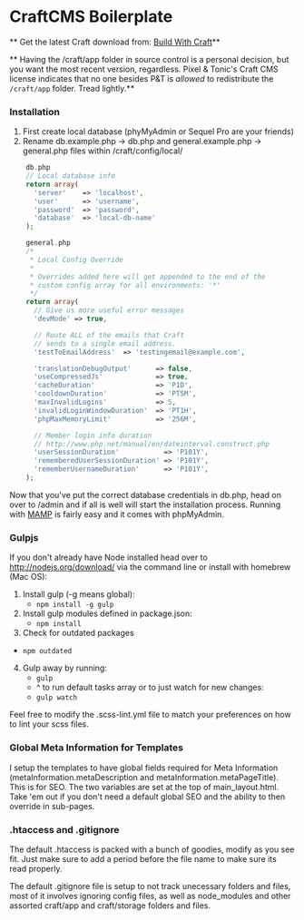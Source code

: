 CraftCMS Boilerplate
==============================

** Get the latest Craft download from: [Build With Craft](http://buildwithcraft.com/)**

** Having the /craft/app folder in source control is a personal decision, but you want the most recent version, regardless. Pixel & Tonic's Craft CMS license indicates that no one besides P&T is _allowed_ to redistribute the `/craft/app` folder. Tread lightly.**

### Installation
1. First create local database (phyMyAdmin or Sequel Pro are your friends)
2. Rename db.example.php -> db.php and general.example.php -> general.php files within /craft/config/local/

```php
    db.php
    // Local database info
    return array(
      'server'    => 'localhost',
      'user'      => 'username',
      'password'  => 'password',
      'database'  => 'local-db-name'
    );

    general.php
    /*
     * Local Config Override
     *
     * Overrides added here will get appended to the end of the
     * custom config array for all environments: '*'
     */
    return array(
      // Give us more useful error messages
      'devMode' => true,

      // Route ALL of the emails that Craft
      // sends to a single email address.
      'testToEmailAddress'  => 'testingemail@example.com',

      'translationDebugOutput'      => false,
      'useCompressedJs'             => true,
      'cacheDuration'               => 'P1D',
      'cooldownDuration'            => 'PT5M',
      'maxInvalidLogins'            => 5,
      'invalidLoginWindowDuration'  => 'PT1H',
      'phpMaxMemoryLimit'           => '256M',

      // Member login info duration
      // http://www.php.net/manual/en/dateinterval.construct.php
      'userSessionDuration'           => 'P101Y',
      'rememberedUserSessionDuration' => 'P101Y',
      'rememberUsernameDuration'      => 'P101Y',
    );
```

Now that you've put the correct database credentials in db.php, head on over to /admin and if all is well will start the installation process. Running with [MAMP](https://www.mamp.info/en/) is fairly easy and it comes with phpMyAdmin.


### Gulpjs
If you don't already have Node installed head over to http://nodejs.org/download/
via the command line or install with homebrew (Mac OS):

1. Install gulp (-g means global):
	- `npm install -g gulp`
2. Install gulp modules defined in package.json:
 	- `npm install`
3. Check for outdated packages
  - `npm outdated`
4. Gulp away by running:
	- `gulp`
	-  ^ to run default tasks array or to just watch for new changes:
	- `gulp watch`


Feel free to modify the .scss-lint.yml file to match your preferences on how to lint your scss files.

### Global Meta Information for Templates
I setup the templates to have global fields required for Meta Information (metaInformation.metaDescription and metaInformation.metaPageTitle). This is for SEO.  The two variables are set at the top of main_layout.html. Take 'em out if you don't need a default global SEO and the ability to then override in sub-pages.

### .htaccess and .gitignore
The default .htaccess is packed with a bunch of goodies, modify as you see fit. Just make sure to add a period before the file name to make sure its read properly.

The default .gitignore file is setup to not track unecessary folders and files, most of it involves ignoring config files, as well as node_modules and other assorted craft/app and craft/storage folders and files.

